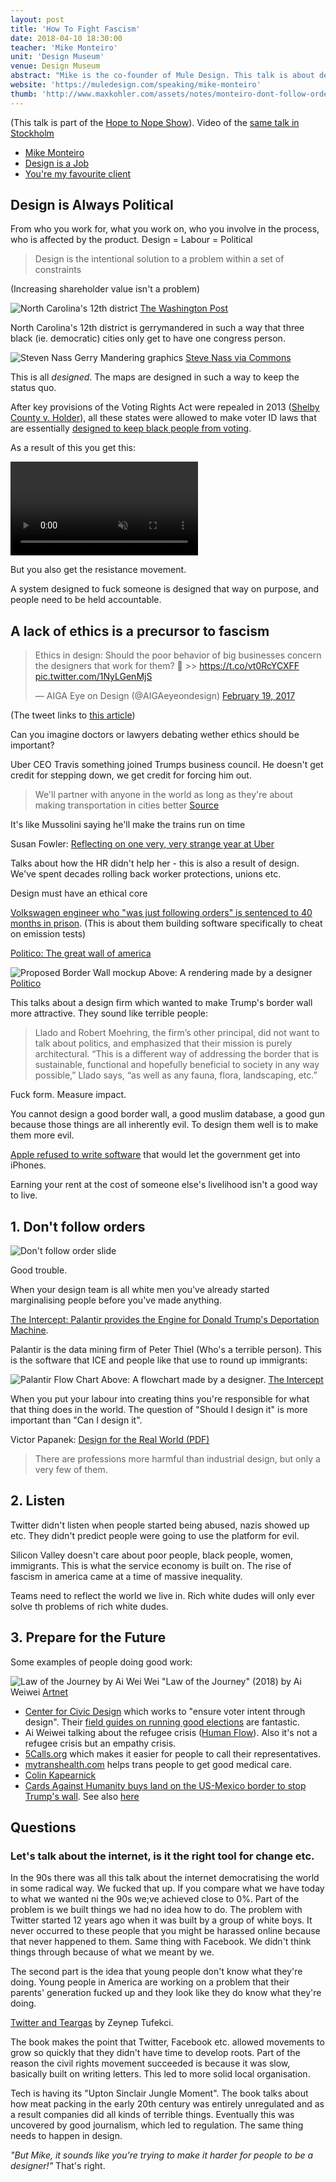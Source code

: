 ```yaml
---
layout: post
title: 'How To Fight Fascism'
date: 2018-04-10 18:30:00
teacher: 'Mike Monteiro'
unit: 'Design Museum'
venue: Design Museum
abstract: "Mike is the co-founder of Mule Design. This talk is about designers' responsibility for the things they put in the world."
website: 'https://muledesign.com/speaking/mike-monteiro'
thumb: 'http://www.maxkohler.com/assets/notes/monteiro-dont-follow-orders.jpg'
---
```


(This talk is part of the [Hope to Nope Show](https://designmuseum.org/exhibitions/hope-to-nope-graphics-and-politics-2008-18)). Video of the [same talk in Stockholm](https://www.youtube.com/watch?v=vW2moFk074Q&feature=youtu.be)

- [Mike Monteiro](https://muledesign.com/speaking/mike-monteiro)
- [Design is a Job](https://abookapart.com/products/design-is-a-job)
- [You're my favourite client](https://abookapart.com/products/youre-my-favorite-client)

## Design is Always Political

From who you work for, what you work on, who you involve in the process, who is affected by the product. Design = Labour = Political

> Design is the intentional solution to a problem within a set of constraints

(Increasing shareholder value isn't a problem)

![North Carolina's 12th district](/assets/notes/nort-carolina-12.webp)
[The Washington Post](https://www.washingtonpost.com/news/wonk/wp/2014/05/15/americas-most-gerrymandered-congressional-districts/?utm_term=.b47e28e2479b)

North Carolina's 12th district is gerrymandered in such a way that three black (ie. democratic) cities only get to have one congress person.

![Steven Nass Gerry Mandering graphics](/assets/notes/How_to_Steal_an_Election_-_Gerrymandering.svg)
[Steve Nass via Commons](https://commons.wikimedia.org/wiki/File%3AHow_to_Steal_an_Election_-_Gerrymandering.svg)

This is all _designed_. The maps are designed in such a way to keep the status quo.

After key provisions of the Voting Rights Act were repealed in 2013 ([Shelby County v. Holder](https://en.wikipedia.org/wiki/Shelby_County_v._Holder)), all these states were allowed to make voter ID laws that are essentially [designed to keep black people from voting](https://www.motherjones.com/politics/2014/04/republican-voting-rights-supreme-court-id/).

As a result of this you get this:

<video playsinline autoplay muted loop src='/assets/notes/Trump Disability GIF-original.mp4'></video>

But you also get the resistance movement.

A system designed to fuck someone is designed that way on purpose, and people need to be held accountable.

## A lack of ethics is a precursor to fascism

<blockquote class="twitter-tweet" data-lang="en"><p lang="en" dir="ltr">Ethics in design: Should the poor behavior of big businesses concern the designers that work for them? 🤔 &gt;&gt; <a href="https://t.co/vt0RcYCXFF">https://t.co/vt0RcYCXFF</a> <a href="https://t.co/1NyLGenMjS">pic.twitter.com/1NyLGenMjS</a></p>&mdash; AIGA Eye on Design (@AIGAeyeondesign) <a href="https://twitter.com/AIGAeyeondesign/status/833230649645551616?ref_src=twsrc%5Etfw">February 19, 2017</a></blockquote>
<script async src="https://platform.twitter.com/widgets.js" charset="utf-8"></script>

(The tweet links to [this article](https://eyeondesign.aiga.org/designers-should-take-responsibility-for-the-ethics-of-their-clients/))

Can you imagine doctors or lawyers debating wether ethics should be important?

Uber CEO Travis something joined Trumps business council. He doesn't get credit for stepping down, we get credit for forcing him out.

> We'll partner with anyone in the world as long as they're about making transportation in cities better
> [Source](http://money.cnn.com/2017/01/25/technology/uber-ceo-trump/index.html)

It's like Mussolini saying he'll make the trains run on time

Susan Fowler: [Reflecting on one very, very strange year at Uber](https://www.susanjfowler.com/blog/2017/2/19/reflecting-on-one-very-strange-year-at-uber)

Talks about how the HR didn't help her - this is also a result of design. We've spent decades rolling back worker protections, unions etc.

Design must have an ethical core

[Volkswagen engineer who "was just following orders" is sentenced to 40 months in prison](https://www.nytimes.com/2017/08/25/business/volkswagen-engineer-prison-diesel-cheating.html?). (This is about them building software specifically to cheat on emission tests)

[Politico: The great wall of america](https://www.politico.com/magazine/story/2017/03/beautiful-border-wall-214882)

![Proposed Border Wall mockup](/assets/notes/border-wall.jpg)
Above: A rendering made by a designer [Politico](https://www.politico.com/magazine/story/2017/03/beautiful-border-wall-214882)

This talks about a design firm which wanted to make Trump's border wall more attractive. They sound like terrible people:

> Llado and Robert Moehring, the firm’s other principal, did not want to talk about politics, and emphasized that their mission is purely architectural. “This is a different way of addressing the border that is sustainable, functional and hopefully beneficial to society in any way possible,” Llado says, “as well as any fauna, flora, landscaping, etc.”

Fuck form. Measure impact.

You cannot design a good border wall, a good muslim database, a good gun because those things are all inherently evil. To design them well is to make them more evil.

[Apple refused to write software](https://www.theguardian.com/technology/2016/feb/22/tim-cook-apple-refusal-unlock-iphone-fbi-civil-liberties) that would let the government get into iPhones.

Earning your rent at the cost of someone else's livelihood isn't a good way to live.

## 1. Don't follow orders

![Don't follow order slide](/assets/notes/monteiro-dont-follow-orders.jpg)

Good trouble.

When your design team is all white men you've already started marginalising people before you've made anything.

[The Intercept: Palantir provides the Engine for Donald Trump's Deportation Machine](https://theintercept.com/2017/03/02/palantir-provides-the-engine-for-donald-trumps-deportation-machine/).

Palantir is the data mining firm of Peter Thiel (Who's a terrible person). This is the software that ICE and people like that use to round up immigrants:

![Palantir Flow Chart](/assets/notes/palantir.jpg)
Above: A flowchart made by a designer. [The Intercept](https://theintercept.com/2017/03/02/palantir-provides-the-engine-for-donald-trumps-deportation-machine/)

When you put your labour into creating thins you're responsible for what that thing does in the world. The question of "Should I design it" is more important than "Can I design it".

Victor Papanek: [Design for the Real World (PDF)](http://xarene.com/DMA/Summer12/Papanek.pdf)

> There are professions more harmful than industrial design, but only a very few of them.

## 2. Listen

Twitter didn't listen when people started being abused, nazis showed up etc. They didn't predict people were going to use the platform for evil.

Silicon Valley doesn't care about poor people, black people, women, immigrants. This is what the service economy is built on. The rise of fascism in america came at a time of massive inequality.

Teams need to reflect the world we live in. Rich white dudes will only ever solve th problems of rich white dudes.

## 3. Prepare for the Future

Some examples of people doing good work:

![Law of the Journey by Ai Wei Wei](/assets/notes/law-of-the-journey.jpg)
"Law of the Journey" (2018) by Ai Weiwei [Artnet](https://news.artnet.com/exhibitions/ai-weiwei-investigates-migration-at-czech-museum-amid-refugee-related-eu-funding-dispute-889628)

- [Center for Civic Design](https://civicdesign.org/) which works to "ensure voter intent through design". Their [field guides on running good elections](https://civicdesign.org/fieldguides/) are fantastic.
- Ai Weiwei talking about the refugee crisis ([Human Flow](https://www.theguardian.com/film/2017/dec/07/human-flow-review-ai-weiwei-migration-documentary)). Also it's not a refugee crisis but an empathy crisis.
- [5Calls.org](https://5calls.org/) which makes it easier for people to call their representatives.
- [mytranshealth.com](http://mytranshealth.com/) helps trans people to get good medical care.
- [Colin Kapearnick](https://www.nytimes.com/2017/09/07/sports/colin-kaepernick-nfl-protests.html)
- [Cards Against Humanity buys land on the US-Mexico border to stop Trump's wall](http://time.com/5048257/cards-against-humanity-trump-border-wall/). See also [here](https://cardsagainsthumanitystopsthewall.com/)

## Questions

### Let's talk about the internet, is it the right tool for change etc.

In the 90s there was all this talk about the internet democratising the world in some radical way. We fucked that up. If you compare what we have today to what we wanted ni the 90s we;ve achieved close to 0%. Part of the problem is we built things we had no idea how to do. The problem with Twitter started 12 years ago when it was built by a group of white boys. It never occurred to these people that you might be harassed online because that never happened to them. Same thing with Facebook. We didn't think things through because of what we meant by we.

The second part is the idea that young people don't know what they're doing. Young people in America are working on a problem that their parents' generation fucked up and they look like they do know what they're doing.

[Twitter and Teargas](https://yalebooks.yale.edu/book/9780300215120/twitter-and-tear-gas) by Zeynep Tufekci.

The book makes the point that Twitter, Facebook etc. allowed movements to grow so quickly that they didn't have time to develop roots. Part of the reason the civil rights movement succeeded is because it was slow, basically built on writing letters. This led to more solid local organisation.

Tech is having its "Upton Sinclair Jungle Moment". The book talks about how meat packing in the early 20th century was entirely unregulated and as a result companies did all kinds of terrible things. Eventually this was uncovered by good journalism, which led to regulation. The same thing needs to happen in design.

_"But Mike, it sounds like you're trying to make it harder for people to be a designer!"_ That's right.

